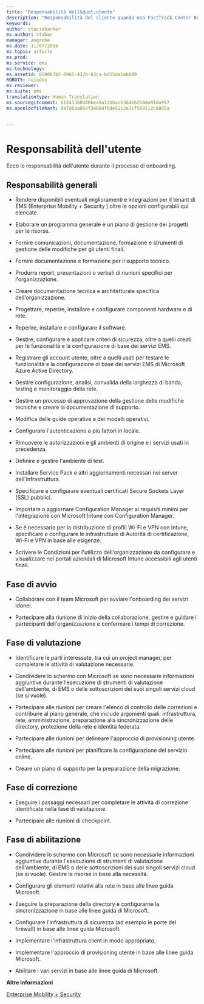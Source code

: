 ```yaml
---
title: "Responsabilità dell&quot;utente"
description: "Responsabilità del cliente quando usa FastTrack Center Benefit"
keywords: 
author: staciebarker
ms.author: stabar
manager: angrobe
ms.date: 11/07/2016
ms.topic: article
ms.prod: 
ms.service: ems
ms.technology: 
ms.assetid: 0590b7b2-0965-437b-b3ca-bd55de1abb09
ROBOTS: noindex
ms.reviewer: 
ms.suite: ems
translationtype: Human Translation
ms.sourcegitcommit: 61241368440bea9a12bbac136466250da91da997
ms.openlocfilehash: 847a6aa06ef34004f8de52c2e71f560112c8885a


---
```


# <a name="your-responsibilities"></a>Responsabilità dell'utente

Ecco le responsabilità dell'utente durante il processo di onboarding.

## <a name="general-responsibilities"></a>Responsabilità generali

-   Rendere disponibili eventuali miglioramenti e integrazioni per il tenant di EMS (Enterprise Mobility + Security ) oltre le opzioni configurabili qui elencate.

-   Elaborare un programma generale e un piano di gestione dei progetti per le risorse.

-   Fornire comunicazioni, documentazione, formazione e strumenti di gestione delle modifiche per gli utenti finali.

-   Fornire documentazione e formazione per il supporto tecnico.

-   Produrre report, presentazioni o verbali di riunioni specifici per l'organizzazione.

-   Creare documentazione tecnica e architetturale specifica dell'organizzazione.

-   Progettare, reperire, installare e configurare componenti hardware e di rete.

-   Reperire, installare e configurare il software.

-   Gestire, configurare e applicare criteri di sicurezza, oltre a quelli creati per le funzionalità e la configurazione di base dei servizi EMS.

-   Registrare gli account utente, oltre a quelli usati per testare le funzionalità e la configurazione di base dei servizi EMS di Microsoft Azure Active Directory.

-   Gestire configurazione, analisi, convalida della larghezza di banda, testing e monitoraggio della rete.

-   Gestire un processo di approvazione della gestione delle modifiche tecniche e creare la documentazione di supporto.

-   Modifica delle guide operative e dei modelli operativi.

-   Configurare l'autenticazione a più fattori in locale.

-   Rimuovere le autorizzazioni e gli ambienti di origine e i servizi usati in precedenza.

-   Definire e gestire l'ambiente di test.

-   Installare Service Pack e altri aggiornamenti necessari nei server dell'infrastruttura.

-   Specificare e configurare eventuali certificati Secure Sockets Layer (SSL) pubblici.

-   Impostare o aggiornare Configuration Manager ai requisiti minimi per l'integrazione con Microsoft Intune con Configuration Manager.

-   Se è necessario per la distribuzione di profili Wi-Fi e VPN con Intune, specificare e configurare le infrastrutture di Autorità di certificazione, Wi-Fi e VPN in base alle esigenze.

-   Scrivere le Condizioni per l'utilizzo dell'organizzazione da configurare e visualizzare nei portali aziendali di Microsoft Intune accessibili agli utenti finali.

## <a name="initiate-phase"></a>Fase di avvio

-   Collaborare con il team Microsoft per avviare l'onboarding dei servizi idonei.

-   Partecipare alla riunione di inizio della collaborazione, gestire e guidare i partecipanti dell'organizzazione e confermare i tempi di correzione.

## <a name="assess-phase"></a>Fase di valutazione

-   Identificare le parti interessate, tra cui un project manager, per completare le attività di valutazione necessarie.

-   Condividere lo schermo con Microsoft se sono necessarie informazioni aggiuntive durante l'esecuzione di strumenti di valutazione dell'ambiente, di EMS o delle sottoscrizioni dei suoi singoli servizi cloud (se si vuole).

-   Partecipare alle riunioni per creare l'elenco di controllo delle correzioni e contribuire al piano generale, che include argomenti quali: infrastruttura, rete, amministrazione, preparazione alla sincronizzazione delle directory, protezione della rete e identità federata.

-   Partecipare alle riunioni per delineare l'approccio di provisioning utente.

-   Partecipare alle riunioni per pianificare la configurazione del servizio online.

-   Creare un piano di supporto per la preparazione della migrazione.

## <a name="remediate-phase"></a>Fase di correzione

-   Eseguire i passaggi necessari per completare le attività di correzione identificate nella fase di valutazione.

-   Partecipare alle riunioni di checkpoint.

## <a name="enable-phase"></a>Fase di abilitazione

-   Condividere lo schermo con Microsoft se sono necessarie informazioni aggiuntive durante l'esecuzione di strumenti di valutazione dell'ambiente, di EMS o delle sottoscrizioni dei suoi singoli servizi cloud (se si vuole). Gestire le risorse in base alla necessità.

-   Configurare gli elementi relativi alla rete in base alle linee guida Microsoft.

-   Eseguire la preparazione della directory e configurarne la sincronizzazione in base alle linee guida di Microsoft.

-   Configurare l'infrastruttura di sicurezza (ad esempio le porte del firewall) in base alle linee guida Microsoft.

-   Implementare l'infrastruttura client in modo appropriato.

-   Implementare l'approccio di provisioning utente in base alle linee guida Microsoft.

-   Abilitare i vari servizi in base alle linee guida di Microsoft.

**Altre informazioni**

[Enterprise Mobility + Security](https://www.microsoft.com/en-us/cloud-platform/enterprise-mobility)



<!--HONumber=Nov16_HO4-->


